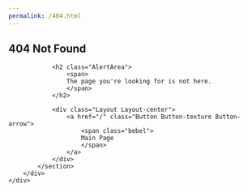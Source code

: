 ```yaml
---
permalink: /404.html
---
```

<html lang="en">
<head>
  <meta charset="utf-8">
  <meta name="author" content="Weihang Ren" />
  <meta name="keywords" content="github,type null,weihang,ren,">
  <meta name="description" content="Weihang's personal website.">
  <meta name="viewport" content="width=device-width,initial-scale=1.0,minimum-scale=1.0,maximum-scale=1.0">
  <!--OGP-->
  <meta property="og:title" content="404 Not Found | Type Null" />
  <meta property="og:type" content="article" />
  <meta name="twitter:title" content="404 Not Found | Type Null" />
  <link href="https://fonts.googleapis.com/css?family=Fjalla+One" rel="stylesheet">
  <link href="https://fonts.googleapis.com/css?family=Noto+Sans+JP:400,700,900&display=swap&subset=japanese" rel="stylesheet">
  <link rel="apple-touch-icon-precomposed" href="https://www.pokemon-card.com/assets/images/icon-webclip.png" />
  
  <title>404 Not Found | ポケモンカードゲーム公式ホームページ</title>
  <link rel="stylesheet" href="/assets/css/error.css">
</head>


  <div class="MainArea">
        <div class="ContentsArea">
            <!--
            ============================================================================================
            title
            ============================================================================================
            -->
            <section class="Section">
                <h1 class="Heading1">404 Not Found</h1>
              
                <h2 class="AlertArea">
                    <span>
                    The page you're looking for is not here.
                    </span>
                </h2>

                <div class="Layout Layout-center">
                    <a href="/" class="Button Button-texture Button-arrow">
                        <span class="bebel">
                        Main Page
                        </span>
                    </a>
                </div>
            </section>
        </div>
    </div>
  
